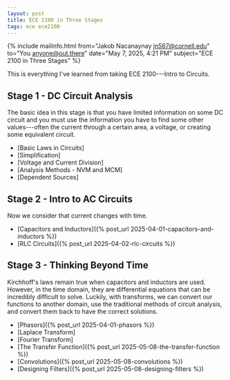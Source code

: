 ```yaml
---
layout: post
title: ECE 2100 in Three Stages
tags: ece ece2100
---
```


{% include mailinfo.html from="Jakob Nacanaynay <jn567@cornell.edu>" to="You <anyone@out.there>" date="May 7, 2025, 4:21 PM" subject="ECE 2100 in Three Stages" %}

This is everything I've learned from taking ECE 2100---Intro to Circuits.

## Stage 1 - DC Circuit Analysis

The basic idea in this stage is that you have limited information on some DC circuit and you must use the information you have to find some other values---often the current through a certain area, a voltage, or creating some equivalent circuit.

- [Basic Laws in Circuits]
- [Simplification]
- [Voltage and Current Division]
- [Analysis Methods - NVM and MCM]
- [Dependent Sources]

## Stage 2 - Intro to AC Circuits

Now we consider that current changes with time.

- [Capacitors and Inductors]({% post_url 2025-04-01-capacitors-and-inductors %})
- [RLC Circuits]({% post_url 2025-04-02-rlc-circuits %})

## Stage 3 - Thinking Beyond Time

Kirchhoff's laws remain true when capacitors and inductors are used. However, in the time domain, they are differential equations that can be incredibly difficult to solve. Luckily, with transforms, we can convert our functions to another domain, use the traditional methods of circuit analysis, and convert them back to have the correct solutions.

- [Phasors]({% post_url 2025-04-01-phasors %})
- [Laplace Transform]
- [Fourier Transform]
- [The Transfer Function]({% post_url 2025-05-08-the-transfer-function %})
- [Convolutions]({% post_url 2025-05-08-convolutions %})
- [Designing Filters]({% post_url 2025-05-08-designing-filters %})
